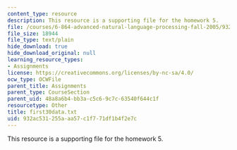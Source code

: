 ```yaml
---
content_type: resource
description: This resource is a supporting file for the homework 5.
file: /courses/6-864-advanced-natural-language-processing-fall-2005/932ac531255aaa57c1f771df1b4f2e7c_first30data.txt
file_size: 18944
file_type: text/plain
hide_download: true
hide_download_original: null
learning_resource_types:
- Assignments
license: https://creativecommons.org/licenses/by-nc-sa/4.0/
ocw_type: OCWFile
parent_title: Assignments
parent_type: CourseSection
parent_uid: 48a8a6b4-bb3a-c5c6-9c7c-63540f644c1f
resourcetype: Other
title: first30data.txt
uid: 932ac531-255a-aa57-c1f7-71df1b4f2e7c
---
```

This resource is a supporting file for the homework 5.